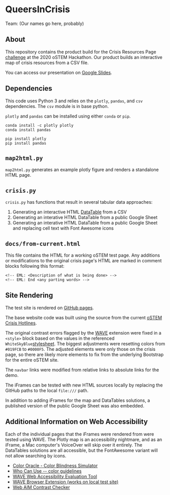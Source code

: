 # QueersInCrisis

Team: (Our names go here, probably)

## About

This repository contains the product build for the Crisis Resources Page
[challenge](https://www.notion.so/Crisis-Resources-Page-d47e22f151394101a45ce4e0608ccd4f)
at the 2020 oSTEM Hackathon.
Our product builds an interactive map of crisis resources from
a CSV file.

You can access our presentation on [Google Slides](https://bit.ly/2020-oSTEM-Hack-QIC).

## Dependencies

This code uses Python 3 and relies on the `plotly`, `pandas`, and `csv` dependencies.
The `csv` module is in base python.

`plotly` and `pandas` can be installed using either `conda` or `pip`.
```
conda install -c plotly plotly
conda install pandas
```

```
pip install plotly
pip install pandas
```
## `map2html.py`

`map2html.py` generates an example plotly figure and renders a standalone
HTML page.

## `crisis.py`

`crisis.py` has functions that result in several tabular data approaches:
  1. Generating an interactive HTML [DataTable](https://datatables.net/) from a CSV
  2. Generating an interative HTML DataTable from a public Google Sheet
  3. Generating an interative HTML DataTable from a public Google Sheet and replacing cell text with Font Awesome icons

## `docs/from-current.html`

This file contains the HTML for a working oSTEM test page.
Any additions or modifications to the original crisis page's HTML are marked
in comment blocks following this format:
```
<!-- EML: <Description of what is being done> -->
<!-- EML: End <any parting words> -->
```

## Site Rendering

The test site is rendered on
[GitHub pages](https://camryn-e.github.io/QueersInCrisis/index.html).

The base website code was built using the source from the current
[oSTEM Crisis Hotlines](https://ostem.org/page/crisis-hotlines).

The original contrast errors flagged by the [WAVE](https://wave.webaim.org/)
extension were fixed in a `<style>` block based on the values in the referenced
`WhiteSkyBlue`[stylesheet](https://globalassets.azureedge.net/templates/Portal-B4/Impression/S4-WhiteSkyBlue.min.css?_=637401814753747732).
The biggest adjustments were resetting colors from `#019FCB` to `#0000F5`.
The adjusted elements were only those on the crisis page, so there are likely
more elements to fix from the underlying Bootstrap for the entire oSTEM site.

The `navbar` links were modified from relative links to absolute links for the
demo.

The iFrames can be tested with new HTML sources locally by replacing the GitHub paths to the local `file:///` path.

In addition to adding iFrames for the map and DataTables solutions, a published version of the public Google Sheet
was also embedded.

## Additional Information on Web Accessibility

Each of the individual pages that the iFrames were rendered from were tested using WAVE.
The Plotly map is an accessibility nightmare, and as an iFrame, a Mac computer's VoiceOver will
skip over it entirely.
The DataTables solutions are all accessible, but the FontAwesome variant will not allow searching by icons.

- [Color Oracle - Color Blindness Simulator](https://colororacle.org/)
- [Who Can Use -- color guidelines](https://whocanuse.com/)
- [WAVE Web Accessibility Evaluation Tool](https://wave.webaim.org/)
- [WAVE Browser Extension (works on local test site)](https://wave.webaim.org/extension/)
- [Web AIM Contrast Checker](https://webaim.org/resources/contrastchecker/)
